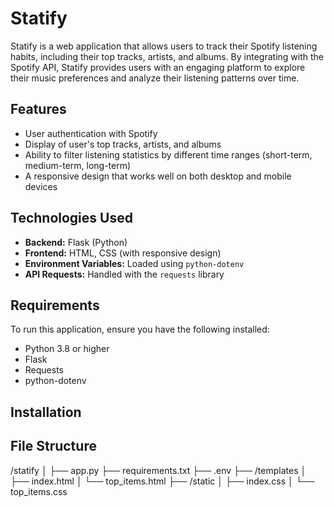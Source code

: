 # Statify

Statify is a web application that allows users to track their Spotify listening habits, including their top tracks, artists, and albums. By integrating with the Spotify API, Statify provides users with an engaging platform to explore their music preferences and analyze their listening patterns over time.

## Features

- User authentication with Spotify
- Display of user's top tracks, artists, and albums
- Ability to filter listening statistics by different time ranges (short-term, medium-term, long-term)
- A responsive design that works well on both desktop and mobile devices

## Technologies Used

- **Backend:** Flask (Python)
- **Frontend:** HTML, CSS (with responsive design)
- **Environment Variables:** Loaded using `python-dotenv`
- **API Requests:** Handled with the `requests` library

## Requirements

To run this application, ensure you have the following installed:

- Python 3.8 or higher
- Flask
- Requests
- python-dotenv

## Installation


## File Structure

/statify
│
├── app.py
├── requirements.txt
├── .env
├── /templates
│   ├── index.html
│   └── top_items.html
├── /static
│   ├── index.css 
│   └── top_items.css
